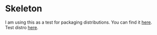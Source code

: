 # Skeleton

I am using this as a test for packaging distributions. You can find it [here](https://github.com/jcschindler01/skeleton).
Test distro [here](https://test.pypi.org/project/skeleton-JCSCHINDLER01/).
